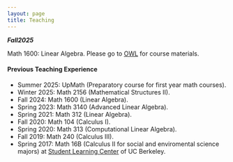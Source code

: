 ```yaml
---
layout: page
title: Teaching
---
```

***Fall2025***

Math 1600: Linear Algebra. Please go to [OWL](https://wts.uwo.ca/owl/) for course materials.

#### Previous Teaching Experience

* Summer 2025: UpMath (Preparatory course for first year math courses).
* Winter 2025: Math 2156 (Mathematical Structures II).
* Fall 2024: Math 1600 (Linear Algebra).
* Spring 2023: Math 3140 (Advanced Linear Algebra).
* Spring 2021: Math 312 (Linear Algebra).
* Fall 2020: Math 104 (Calculus I).
* Spring 2020: Math 313 (Computational Linear Algebra).
* Fall 2019: Math 240 (Calculus III).
* Spring 2017: Math 16B (Calculus II for social and enviromental science majors) at [Student Learning Center](https://slc.berkeley.edu) of UC Berkeley.


